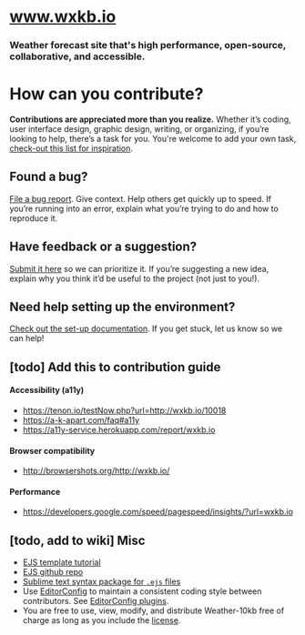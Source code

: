 # www.wxkb.io
### **Weather forecast** site that's high performance, open-source, collaborative, and accessible.

# How can you contribute?
**Contributions are appreciated more than you realize.**
Whether it’s coding, user interface design, graphic design, writing, or organizing, if you’re looking to help, there’s a task for you.
You're welcome to add your own task, [check-out this list for inspiration](https://opensource.guide/how-to-contribute/#do-you-like-planning-events).

## Found a bug?
[File a bug report](https://github.com/JulianNorton/weather-10kb/issues/new). Give context. Help others get quickly up to speed. If you’re running into an error, explain what you’re trying to do and how to reproduce it. 

## Have feedback or a suggestion?
[Submit it here](https://github.com/JulianNorton/weather-10kb/issues) so we can prioritize it.
If you’re suggesting a new idea, explain why you think it’d be useful to the project (not just to you!).

## Need help setting up the environment?
[Check out the set-up documentation](https://github.com/JulianNorton/weather-10kb/wiki/Setting-up-the-Weather-10kb-environment). If you get stuck, let us know so we can help!

## [todo] Add this to contribution guide

#### Accessibility (a11y)
  * https://tenon.io/testNow.php?url=http://wxkb.io/10018
  * https://a-k-apart.com/faq#a11y
  * https://a11y-service.herokuapp.com/report/wxkb.io
  
#### Browser compatibility
  * http://browsershots.org/http://wxkb.io/
  
#### Performance
  * https://developers.google.com/speed/pagespeed/insights/?url=wxkb.io

## [todo, add to wiki] Misc 
* [EJS template tutorial](http://www.embeddedjs.com/getting_started.html#create_template)
* [EJS github repo](https://github.com/mde/ejs)
* [Sublime text syntax package for `.ejs` files](https://packagecontrol.io/packages/EJS%202)
* Use [EditorConfig](http://editorconfig.org/) to maintain a consistent coding style between contributors. See [EditorConfig plugins](http://editorconfig.org/#download).
* You are free to use, view, modify, and distribute Weather-10kb free of charge as long as you include the [license](https://github.com/JulianNorton/weather-10kb/blob/development/LICENSE.md).
